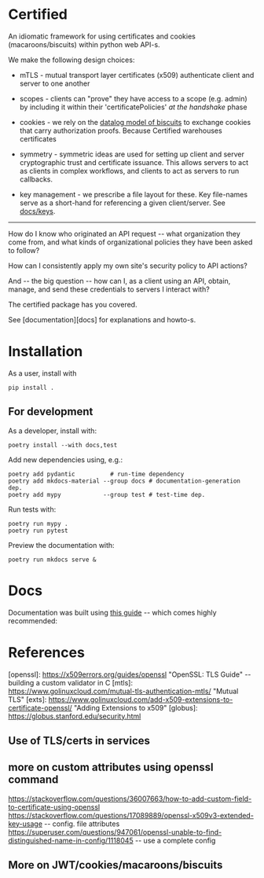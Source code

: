 # Certified

An idiomatic framework for using certificates
and cookies (macaroons/biscuits) within python web API-s.

We make the following design choices:

* mTLS - mutual transport layer certificates (x509) authenticate
  client and server to one another

* scopes - clients can "prove" they have access to a scope
  (e.g. admin) by including it within their 'certificatePolicies'
  *at the handshake* phase

* cookies - we rely on the [datalog model of biscuits](https://doc.biscuitsec.org/reference/datalog)
  to exchange cookies that carry authorization proofs.
  Because Certified warehouses certificates 

* symmetry - symmetric ideas are used for setting up client and server
  cryptographic trust and certificate issuance.  This allows
  servers to act as clients in complex workflows, and clients
  to act as servers to run callbacks.

* key management - we prescribe a file layout for these.
  Key file-names serve as a short-hand for referencing a
  given client/server.  See [docs/keys](docs/keys.md).


---

How do I know who originated an API request -- what organization
they come from, and what kinds of organizational policies they have
been asked to follow?

How can I consistently apply my own site's security policy
to API actions?

And -- the big question -- how can I, as a client using an API,
obtain, manage, and send these credentials to servers I interact
with?

The certified package has you covered.


See [documentation][docs] for explanations and howto-s.

# Installation

As a user, install with

    pip install .

## For development

As a developer, install with:

    poetry install --with docs,test

Add new dependencies using, e.g.:

    poetry add pydantic          # run-time dependency
    poetry add mkdocs-material --group docs # documentation-generation dep.
    poetry add mypy            --group test # test-time dep.

Run tests with:

    poetry run mypy .
    poetry run pytest

Preview the documentation with:

    poetry run mkdocs serve &

# Docs

Documentation was built using [this guide](https://realpython.com/python-project-documentation-with-mkdocs/) -- which comes highly recommended:

# References

[x509]: https://cryptography.io/en/latest/x509/tutorial/#creating-a-certificate-signing-request-csr "Python x509 Cryptography HOWTO"
[openssl]: https://x509errors.org/guides/openssl "OpenSSL: TLS Guide" -- building a custom validator in C
[mtls]: https://www.golinuxcloud.com/mutual-tls-authentication-mtls/ "Mutual TLS"
[exts]: https://www.golinuxcloud.com/add-x509-extensions-to-certificate-openssl/ "Adding Extensions to x509"
[globus]: https://globus.stanford.edu/security.html

## Use of TLS/certs in services

[uvicorn]: https://github.com/encode/uvicorn/discussions/2307
[rucio transfers]: https://rucio.cern.ch/documentation/operator/transfers/transfers-overview/
[fts3 logging setup (enables TLS)]: https://fts3-docs.web.cern.ch/fts3-docs/docs/install/messaging.html

[fts3 tls]: https://fts3-docs.web.cern.ch/fts3-docs/docs/developers/tls_shenanigans.html

## more on custom attributes using openssl command

https://stackoverflow.com/questions/36007663/how-to-add-custom-field-to-certificate-using-openssl
https://stackoverflow.com/questions/17089889/openssl-x509v3-extended-key-usage -- config. file attributes
https://superuser.com/questions/947061/openssl-unable-to-find-distinguished-name-in-config/1118045 -- use a complete config

## More on JWT/cookies/macaroons/biscuits

[Indigo IAM JWT profiles]: https://indigo-iam.github.io/v/v1.9.0/docs/reference/configuration/jwt-profiles/




